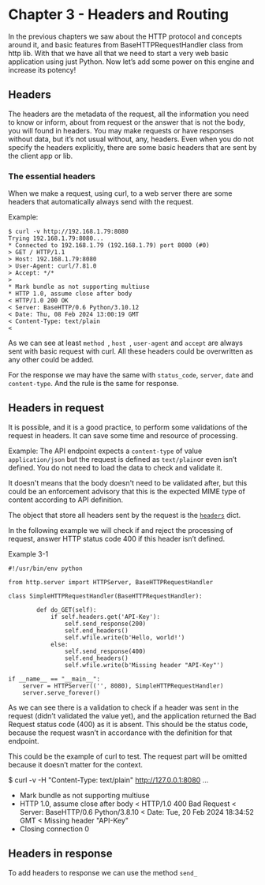 # Chapter 3 - Headers and Routing

In the previous chapters we saw about the HTTP protocol and concepts around it, and basic features from BaseHTTPRequestHandler class from http lib. With that we have all that we need to start a very web basic application using just Python. Now let’s add some power on this engine and increase its potency!

## Headers 

The headers are the metadata of the request, all the information you need to know or inform, about from request or the answer that is not the body, you will found in headers. You may make requests or have responses without data, but it’s not usual without, any, headers. Even when you do not specify the headers explicitly, there are some basic headers that are sent by the client app or lib.

### The essential headers

When we make a request, using curl, to a web server there are some headers that automatically always send with the request.

Example:

```
$ curl -v http://192.168.1.79:8080
Trying 192.168.1.79:8080...
* Connected to 192.168.1.79 (192.168.1.79) port 8080 (#0)
> GET / HTTP/1.1
> Host: 192.168.1.79:8080
> User-Agent: curl/7.81.0
> Accept: */*
>
* Mark bundle as not supporting multiuse
* HTTP 1.0, assume close after body
< HTTP/1.0 200 OK
< Server: BaseHTTP/0.6 Python/3.10.12
< Date: Thu, 08 Feb 2024 13:00:19 GMT
< Content-Type: text/plain
<
```

As we can see at least `method `, `host `, `user-agent` and `accept` are always sent with basic request with curl. All these headers could be overwritten as any other could be added.

For the response we may have the same with `status_code`, `server`, `date` and `content-type`. And the rule is the same for response.

## Headers in request

It is possible, and it is a good practice, to perform some validations of the request in headers. It can save some time and resource of processing.

Example: The API endpoint expects a `content-type` of value `application/json` but the request is defined as `text/plain`or even isn’t defined. You do not need to load the data to check and validate it.

It doesn't means that the body doesn't need to be validated after, but this could be an enforcement advisory that this is the expected MIME type of content according to API definition.

The object that store all headers sent by the request is the [`headers`](https://docs.python.org/3/library/http.server.html#http.server.BaseHTTPRequestHandler.headers) dict.

In the following example we will check if and reject the processing of request, answer HTTP status code 400 if this header isn’t defined.

Example 3-1

``` 
#!/usr/bin/env python

from http.server import HTTPServer, BaseHTTPRequestHandler

class SimpleHTTPRequestHandler(BaseHTTPRequestHandler):

        def do_GET(self):
            if self.headers.get('API-Key'):
                self.send_response(200)
                self.end_headers()
                self.wfile.write(b'Hello, world!')
            else:
                self.send_response(400)
                self.end_headers()
                self.wfile.write(b'Missing header "API-Key"')

if __name__ == "__main__":
    server = HTTPServer(('', 8080), SimpleHTTPRequestHandler)
    server.serve_forever()
```
As we can see there is a validation to check if a header was sent in the request (didn’t validated the value yet), and the application returned the Bad Request status code (400) as it is absent. This should be the status code, because the request wasn’t in accordance with the definition for that endpoint.

This could be the example of curl to test. The request part will be omitted because it doesn’t matter for the context.

$ curl -v -H "Content-Type: text/plain" http://127.0.0.1:8080
…
* Mark bundle as not supporting multiuse
* HTTP 1.0, assume close after body
< HTTP/1.0 400 Bad Request
< Server: BaseHTTP/0.6 Python/3.8.10
< Date: Tue, 20 Feb 2024 18:34:52 GMT
< 
Missing header "API-Key"
* Closing connection 0

## Headers in response

To add headers to response we can use the method `send_`
